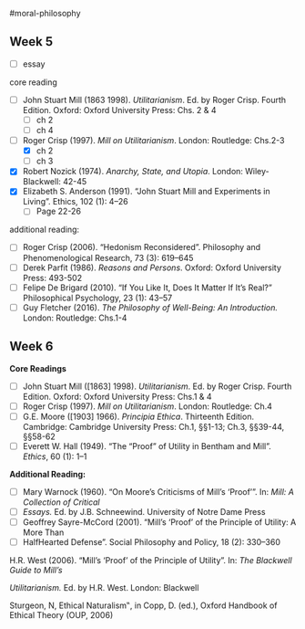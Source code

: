 #moral-philosophy 
## Week 5
- [ ] essay

core reading
- [ ] John Stuart Mill (1863 1998). _Utilitarianism_. Ed. by Roger Crisp. Fourth Edition. Oxford: Oxford University Press: Chs. 2 & 4
	- [ ] ch 2
	- [ ] ch 4
- [ ] Roger Crisp (1997). _Mill on Utilitarianism_. London: Routledge: Chs.2-3
	- [x] ch 2
	- [ ] ch 3
- [x] Robert Nozick (1974). _Anarchy, State, and Utopia_. London: Wiley-Blackwell: 42-45
- [x] Elizabeth S. Anderson (1991). “John Stuart Mill and Experiments in Living”. Ethics, 102 (1): 4–26
	- [ ] Page 22-26

additional reading:
- [ ] Roger Crisp (2006). “Hedonism Reconsidered”. Philosophy and Phenomenological Research, 73 (3): 619–645
- [ ] Derek Parfit (1986). _Reasons and Persons_. Oxford: Oxford University Press: 493-502
- [ ] Felipe De Brigard (2010). “If You Like It, Does It Matter If It’s Real?” Philosophical Psychology, 23 (1): 43–57
- [ ] Guy Fletcher (2016). _The Philosophy of Well-Being: An Introduction._ London: Routledge: Chs.1-4

## Week 6
**Core Readings**
- [ ] John Stuart Mill ([1863] 1998). _Utilitarianism_. Ed. by Roger Crisp. Fourth Edition. Oxford: Oxford University Press: Chs.1 & 4
- [ ] Roger Crisp (1997). _Mill on Utilitarianism_. London: Routledge: Ch.4
- [ ] G.E. Moore ([1903] 1966). _Principia Ethica_. Thirteenth Edition. Cambridge: Cambridge University Press: Ch.1, §§1-13; Ch.3, §§39-44, §§58-62
- [ ] Everett W. Hall (1949). “The “Proof” of Utility in Bentham and Mill”. _Ethics_, 60 (1): 1–1

**Additional Reading:**
- [ ] Mary Warnock (1960). “On Moore’s Criticisms of Mill’s ‘Proof’”. In: _Mill: A Collection of Critical_
- [ ] _Essays._ Ed. by J.B. Schneewind. University of Notre Dame Press
- [ ] Geoffrey Sayre-McCord (2001). “Mill’s ‘Proof’ of the Principle of Utility: A More Than
- [ ] HalfHearted Defense”. Social Philosophy and Policy, 18 (2): 330–360

H.R. West (2006). “Mill’s ‘Proof’ of the Principle of Utility”. In: _The Blackwell Guide to Mill’s_

_Utilitarianism._ Ed. by H.R. West. London: Blackwell

Sturgeon, N, Ethical Naturalism‟, in Copp, D. (ed.), Oxford Handbook of Ethical Theory
(OUP, 2006)